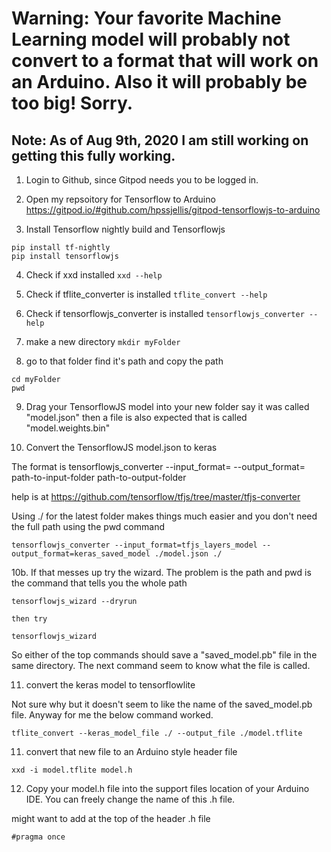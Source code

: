 # Warning: Your favorite Machine Learning model will probably not convert to a format that will work on an Arduino. Also it will probably be too big! Sorry.


## Note: As of Aug 9th, 2020 I am still working on getting this fully working.

1. Login to Github, since Gitpod needs you to be logged in.

2. Open my repsoitory for Tensorflow to Arduino   https://gitpod.io/#github.com/hpssjellis/gitpod-tensorflowjs-to-arduino

3. Install Tensorflow nightly build and Tensorflowjs
``` 
pip install tf-nightly 
pip install tensorflowjs
```

4. Check if xxd installed ``` xxd --help ```

5. Check if tflite_converter is installed ```tflite_convert --help```

6. Check if tensorflowjs_converter is installed ```tensorflowjs_converter --help```

7. make a new directory ```mkdir myFolder```

8. go to that folder find it's path and copy the path
```
cd myFolder
pwd
```

9. Drag your TensorflowJS model into your new folder say it was called "model.json" then a file is also expected that is called "model.weights.bin"

10. Convert the TensorflowJS model.json to keras 

The format is tensorflowjs_converter --input_format=  --output_format= path-to-input-folder path-to-output-folder

help is at https://github.com/tensorflow/tfjs/tree/master/tfjs-converter

Using ./  for the latest folder makes things much easier and you don't need the full path using the pwd command

```
tensorflowjs_converter --input_format=tfjs_layers_model --output_format=keras_saved_model ./model.json ./

```

10b. If that messes up try the wizard. The problem is the path and pwd is the command that tells you the whole path

```
tensorflowjs_wizard --dryrun

then try 

tensorflowjs_wizard
```

So either of the top commands should save a "saved_model.pb" file in the same directory. The next command seem to know what the file is called.


11. convert the keras model to tensorflowlite 

Not sure why but it doesn't seem to like the name of the saved_model.pb file. Anyway for me the below command worked.

``` 
tflite_convert --keras_model_file ./ --output_file ./model.tflite
```

11. convert that new file to an Arduino style header file 
```
xxd -i model.tflite model.h
```

12. Copy your model.h file into the support files location of your Arduino IDE. You can freely change the name of this .h file.


might want to add at the top of the header .h file

```
#pragma once
```







